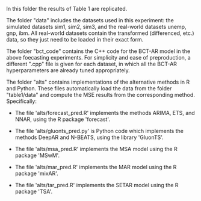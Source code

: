 In this folder the results of Table 1 are replicated.

The folder "data" includes the datasets used in this experiment: the simulated datasets sim1, sim2, sim3, and the real-world datasets unemp, gnp, ibm. All real-world datasets contain the transformed (differenced, etc.) data, so they just need to be loaded in their exact form.

The folder "bct_code" contains the C++ code for the BCT-AR model in the above foecasting experiments. For simplicity and ease of preproduction, a different ".cpp" file is given for each dataset, in which all the BCT-AR hyperparameters are already tuned appropriately.  

The folder "alts" contains implementations of the alternative methods in R and Python. These files automatically load the data from the folder "table1/data" and compute the MSE results from the corresponding method. Specifically:

* The file 'alts/forecast_pred.R' implements the methods ARIMA, ETS, and NNAR, using the R package 'forecast'.

* The file 'alts/gluonts_pred.py' is Python code which implements the methods DeepAR and N-BEATS, using the library 'GluonTS'.

* The file 'alts/msa_pred.R' implements the MSA model using the R package 'MSwM'.

* The file 'alts/mar_pred.R' implements the MAR model using the R package 'mixAR'.

* The file 'alts/tar_pred.R' implements the SETAR model using the R package 'TSA'.
